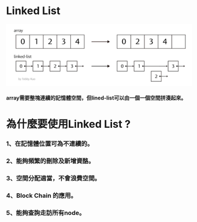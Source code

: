 # Linked List
![](/image/螢幕截圖%202019-10-18%2014.15.51.png)
#### array需要整塊連續的記憶體空間，但lined-list可以由一個一個空間拼湊起來。

# 為什麼要使用Linked List ?
### 1、在記憶體位置可為不連續的。
### 2、能夠頻繁的刪除及新增資酪。
### 3、空間分配適當，不會浪費空間。
### 4、Block Chain 的應用。
### 5、能夠查詢走訪所有node。

